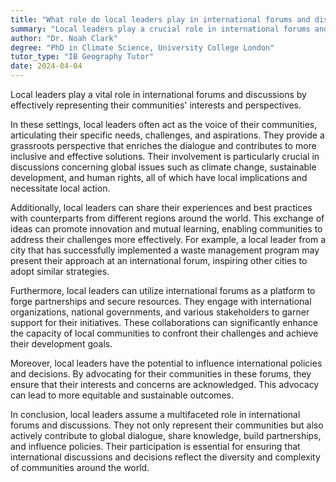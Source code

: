 ```yaml
---
title: "What role do local leaders play in international forums and discussions?"
summary: "Local leaders play a crucial role in international forums and discussions by representing their community's interests and perspectives."
author: "Dr. Noah Clark"
degree: "PhD in Climate Science, University College London"
tutor_type: "IB Geography Tutor"
date: 2024-04-04
---
```


Local leaders play a vital role in international forums and discussions by effectively representing their communities' interests and perspectives.

In these settings, local leaders often act as the voice of their communities, articulating their specific needs, challenges, and aspirations. They provide a grassroots perspective that enriches the dialogue and contributes to more inclusive and effective solutions. Their involvement is particularly crucial in discussions concerning global issues such as climate change, sustainable development, and human rights, all of which have local implications and necessitate local action.

Additionally, local leaders can share their experiences and best practices with counterparts from different regions around the world. This exchange of ideas can promote innovation and mutual learning, enabling communities to address their challenges more effectively. For example, a local leader from a city that has successfully implemented a waste management program may present their approach at an international forum, inspiring other cities to adopt similar strategies.

Furthermore, local leaders can utilize international forums as a platform to forge partnerships and secure resources. They engage with international organizations, national governments, and various stakeholders to garner support for their initiatives. These collaborations can significantly enhance the capacity of local communities to confront their challenges and achieve their development goals.

Moreover, local leaders have the potential to influence international policies and decisions. By advocating for their communities in these forums, they ensure that their interests and concerns are acknowledged. This advocacy can lead to more equitable and sustainable outcomes.

In conclusion, local leaders assume a multifaceted role in international forums and discussions. They not only represent their communities but also actively contribute to global dialogue, share knowledge, build partnerships, and influence policies. Their participation is essential for ensuring that international discussions and decisions reflect the diversity and complexity of communities around the world.
    